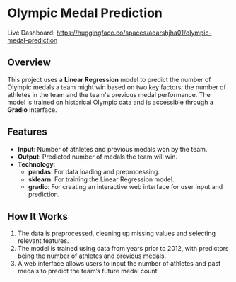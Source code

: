 # Olympic Medal Prediction

Live Dashboard: https://huggingface.co/spaces/adarshjha01/olympic-medal-prediction

## Overview
This project uses a **Linear Regression** model to predict the number of Olympic medals a team might win based on two key factors: the number of athletes in the team and the team's previous medal performance. The model is trained on historical Olympic data and is accessible through a **Gradio** interface.

## Features
- **Input**: Number of athletes and previous medals won by the team.
- **Output**: Predicted number of medals the team will win.
- **Technology**:
  - **pandas**: For data loading and preprocessing.
  - **sklearn**: For training the Linear Regression model.
  - **gradio**: For creating an interactive web interface for user input and prediction.

## How It Works
1. The data is preprocessed, cleaning up missing values and selecting relevant features.
2. The model is trained using data from years prior to 2012, with predictors being the number of athletes and previous medals.
3. A web interface allows users to input the number of athletes and past medals to predict the team’s future medal count.
